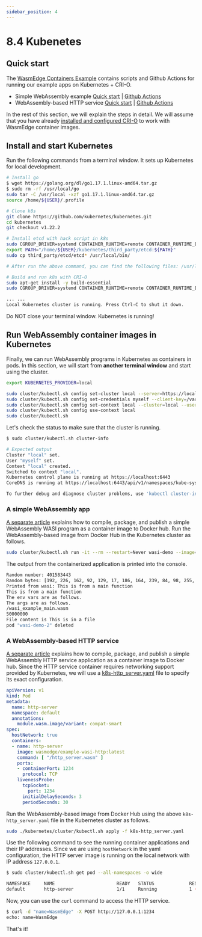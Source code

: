 ```yaml
---
sidebar_position: 4
---
```


# 8.4 Kubenetes


## Quick start

The [WasmEdge Containers Example](https://github.com/second-state/wasmedge-containers-examples/) contains scripts and Github Actions for running our example apps on Kubernetes + CRI-O.

* Simple WebAssembly example [Quick start](https://github.com/second-state/wasmedge-containers-examples/blob/main/kubernetes_crio/README.md) | [Github Actions](https://github.com/second-state/wasmedge-containers-examples/blob/main/.github/workflows/kubernetes-crio.yml)
* WebAssembly-based HTTP service [Quick start](https://github.com/second-state/wasmedge-containers-examples/blob/main/kubernetes_crio/http_server/README.md) | [Github Actions](https://github.com/second-state/wasmedge-containers-examples/blob/main/.github/workflows/kubernetes-crio-server.yml)

In the rest of this section, we will explain the steps in detail.
We will assume that you have already [installed and configured CRI-O](/docs/deploy/oci-runtime/crun.md) to work with WasmEdge container images.

## Install and start Kubernetes

Run the following commands from a terminal window.
It sets up Kubernetes for local development.

```bash
# Install go
$ wget https://golang.org/dl/go1.17.1.linux-amd64.tar.gz
$ sudo rm -rf /usr/local/go
sudo tar -C /usr/local -xzf go1.17.1.linux-amd64.tar.gz
source /home/${USER}/.profile

# Clone k8s
git clone https://github.com/kubernetes/kubernetes.git
cd kubernetes
git checkout v1.22.2

# Install etcd with hack script in k8s
sudo CGROUP_DRIVER=systemd CONTAINER_RUNTIME=remote CONTAINER_RUNTIME_ENDPOINT='unix:///var/run/crio/crio.sock' ./hack/install-etcd.sh
export PATH="/home/${USER}/kubernetes/third_party/etcd:${PATH}"
sudo cp third_party/etcd/etcd* /usr/local/bin/

# After run the above command, you can find the following files: /usr/local/bin/etcd  /usr/local/bin/etcdctl  /usr/local/bin/etcdutl

# Build and run k8s with CRI-O
sudo apt-get install -y build-essential
sudo CGROUP_DRIVER=systemd CONTAINER_RUNTIME=remote CONTAINER_RUNTIME_ENDPOINT='unix:///var/run/crio/crio.sock' ./hack/local-up-cluster.sh

... ...
Local Kubernetes cluster is running. Press Ctrl-C to shut it down.
```
  
Do NOT close your terminal window. Kubernetes is running!

## Run WebAssembly container images in Kubernetes

Finally, we can run WebAssembly programs in Kubernetes as containers in pods.
In this section, we will start from **another terminal window** and start using the cluster.

```bash
export KUBERNETES_PROVIDER=local

sudo cluster/kubectl.sh config set-cluster local --server=https://localhost:6443 --certificate-authority=/var/run/kubernetes/server-ca.crt
sudo cluster/kubectl.sh config set-credentials myself --client-key=/var/run/kubernetes/client-admin.key --client-certificate=/var/run/kubernetes/client-admin.crt
sudo cluster/kubectl.sh config set-context local --cluster=local --user=myself
sudo cluster/kubectl.sh config use-context local
sudo cluster/kubectl.sh
```

Let's check the status to make sure that the cluster is running.

```bash
$ sudo cluster/kubectl.sh cluster-info

# Expected output
Cluster "local" set.
User "myself" set.
Context "local" created.
Switched to context "local".
Kubernetes control plane is running at https://localhost:6443
CoreDNS is running at https://localhost:6443/api/v1/namespaces/kube-system/services/kube-dns:dns/proxy

To further debug and diagnose cluster problems, use 'kubectl cluster-info dump'.
```

### A simple WebAssembly app

[A separate article](../demo/wasi.md) explains how to compile, package, and publish a simple WebAssembly WASI program as a container image to Docker hub.
Run the WebAssembly-based image from Docker Hub in the Kubernetes cluster as follows.

```bash
sudo cluster/kubectl.sh run -it --rm --restart=Never wasi-demo --image=wasmedge/example-wasi:latest --annotations="module.wasm.image/variant=compat-smart" /wasi_example_main.wasm 50000000
```

The output from the containerized application is printed into the console.

```bash
Random number: 401583443
Random bytes: [192, 226, 162, 92, 129, 17, 186, 164, 239, 84, 98, 255, 209, 79, 51, 227, 103, 83, 253, 31, 78, 239, 33, 218, 68, 208, 91, 56, 37, 200, 32, 12, 106, 101, 241, 78, 161, 16, 240, 158, 42, 24, 29, 121, 78, 19, 157, 185, 32, 162, 95, 214, 175, 46, 170, 100, 212, 33, 27, 190, 139, 121, 121, 222, 230, 125, 251, 21, 210, 246, 215, 127, 176, 224, 38, 184, 201, 74, 76, 133, 233, 129, 48, 239, 106, 164, 190, 29, 118, 71, 79, 203, 92, 71, 68, 96, 33, 240, 228, 62, 45, 196, 149, 21, 23, 143, 169, 163, 136, 206, 214, 244, 26, 194, 25, 101, 8, 236, 247, 5, 164, 117, 40, 220, 52, 217, 92, 179]
Printed from wasi: This is from a main function
This is from a main function
The env vars are as follows.
The args are as follows.
/wasi_example_main.wasm
50000000
File content is This is in a file
pod "wasi-demo-2" deleted
```

### A WebAssembly-based HTTP service

[A separate article](../demo/server.md) explains how to compile, package, and publish a simple WebAssembly HTTP service application as a container image to Docker hub.
Since the HTTP service container requires networking support provided by Kubernetes, we will use a [k8s-http_server.yaml](https://github.com/second-state/wasmedge-containers-examples/blob/main/kubernetes_crio/http_server/k8s-http_server.yaml) file to specify its exact configuration.

```yaml
apiVersion: v1
kind: Pod
metadata:
  name: http-server
  namespace: default
  annotations:
    module.wasm.image/variant: compat-smart
spec:
  hostNetwork: true
  containers:
  - name: http-server
    image: wasmedge/example-wasi-http:latest
    command: [ "/http_server.wasm" ]
    ports:
    - containerPort: 1234
      protocol: TCP
    livenessProbe:
      tcpSocket:
        port: 1234
      initialDelaySeconds: 3
      periodSeconds: 30
```

Run the WebAssembly-based image from Docker Hub using the above `k8s-http_server.yaml` file in the Kubernetes cluster as follows.

```bash
sudo ./kubernetes/cluster/kubectl.sh apply -f k8s-http_server.yaml
```

Use the following command to see the running container applications and their IP addresses.
Since we are using `hostNetwork` in the yaml configuration, the HTTP server image is running on the local network with IP address `127.0.0.1`.

```bash
$ sudo cluster/kubectl.sh get pod --all-namespaces -o wide

NAMESPACE     NAME                       READY   STATUS             RESTARTS      AGE   IP          NODE        NOMINATED NODE   READINESS GATES
default       http-server                1/1     Running            1 (26s ago)     60s     127.0.0.1   127.0.0.1   <none>           <none>
```

Now, you can use the `curl` command to access the HTTP service.

```bash
$ curl -d "name=WasmEdge" -X POST http://127.0.0.1:1234
echo: name=WasmEdge
```

That's it!
